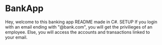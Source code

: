 # BankApp
Hey, welcome to this banking app README made in C#.
SETUP
If you login with an email ending with "@bank.com", you will get the privilieges of an employee.
Else, you will access the accounts and transactions linked to your email. 